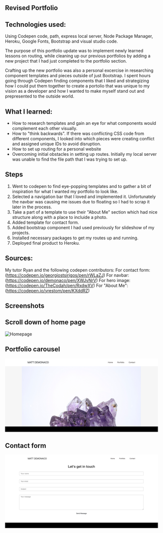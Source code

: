 ## Revised Portfolio

## Technologies used:
Using Codepen code, path, express local server, Node Package Manager, Heroku, Google Fonts, Bootstrap and visual studio code.

The purpose of this portfolio update was to implement newly learned lessons on routing, while cleaning up our previous portfolios by adding a new project that I had just completed to the portfolio section. 

Crafting up the new portfolio was also a personal excercise in researching component templates and pieces outside of just Bootstrap. I spent hours going through Codepen finding components that I liked and strategizing how I could put them together to create a portolio that was unique to my vision as a developer and how I wanted to make myself stand out and prepresented to the outside world.

## What I learned:
 - How to research templates and gain an eye for what components would complement each other visually.
 - How to "think backwards". If there was conflicting CSS code from different components, I looked into which pieces were creating conflict and assigned unique IDs to avoid disruption.
 - How to set up routing for a personal website
 - Overcoming initial obstacles in setting up routes. Initially my local server was unable to find the file path that I was trying to set up.

## Steps
1.  Went to codepen to find eye-popping templates and to gather a bit of inspiration for what I wanted my portfolio to look like.
2. Selected a navigation bar that I loved and implemented it. Unfortunately the navbar was causing me issues due to floating so I had to scrap it later in the process.
3. Take a part of a template to use their "About Me" section which had nice structure along with a place to incluide a photo.
4. Added template for contact form.
5. Added bootstrap component I had used previously for slideshow of my projects.
6. Installed necessary packages to get my routes up and running. 
7. Deployed final product to Heroku.

## Sources:

My tutor Ryan and the following codepen contributors:
For contact form: (https://codepen.io/georgiostsirigos/pen/rWLaZJ)
For navbar: (https://codepen.io/demonaco/pen/XWJvNrV)
For hero image: (https://codepen.io/TheCodah/pen/RxdwXV)
For "About Me": (https://codepen.io/yrestom/pen/KXddRZ)

## Screenshots

## Scroll down of home page
![Homepage](https://github.com/demonaco/revised-portfolio/blob/master/assets/images/revised-port.gif)

## Portfolio carousel
![Homepage](https://github.com/demonaco/revised-portfolio/blob/master/assets/images/Screen%20Shot%202020-02-02%20at%204.03.18%20PM.png)

## Contact form
![Homepage](https://github.com/demonaco/revised-portfolio/blob/master/assets/images/Screen%20Shot%202020-02-02%20at%204.02.40%20PM.png)